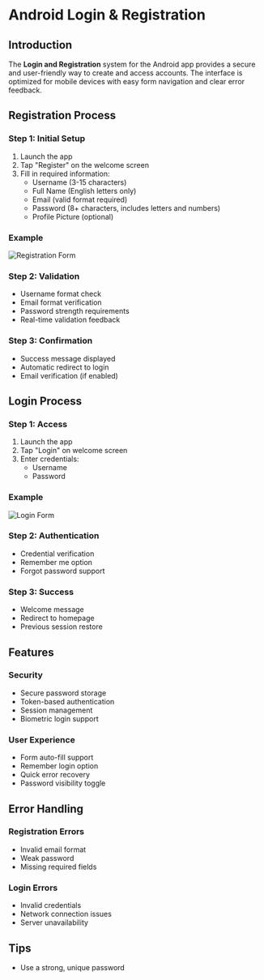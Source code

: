# Android Login & Registration

## Introduction

The **Login and Registration** system for the Android app provides a secure and user-friendly way to create and access accounts. The interface is optimized for mobile devices with easy form navigation and clear error feedback.

## Registration Process

### Step 1: Initial Setup
1. Launch the app
2. Tap "Register" on the welcome screen
3. Fill in required information:
   - Username (3-15 characters)
   - Full Name (English letters only)
   - Email (valid format required)
   - Password (8+ characters, includes letters and numbers)
   - Profile Picture (optional)

### Example
![Registration Form](./Screenshots/android_registration_form.png)

### Step 2: Validation
- Username format check
- Email format verification
- Password strength requirements
- Real-time validation feedback

### Step 3: Confirmation
- Success message displayed
- Automatic redirect to login
- Email verification (if enabled)

## Login Process

### Step 1: Access
1. Launch the app
2. Tap "Login" on welcome screen
3. Enter credentials:
   - Username
   - Password

### Example
![Login Form](./Screenshots/android_login_form.png)

### Step 2: Authentication
- Credential verification
- Remember me option
- Forgot password support

### Step 3: Success
- Welcome message
- Redirect to homepage
- Previous session restore

## Features

### Security
- Secure password storage
- Token-based authentication
- Session management
- Biometric login support

### User Experience
- Form auto-fill support
- Remember login option
- Quick error recovery
- Password visibility toggle

## Error Handling

### Registration Errors
- Invalid email format
- Weak password
- Missing required fields

### Login Errors
- Invalid credentials
- Network connection issues
- Server unavailability

## Tips
- Use a strong, unique password

